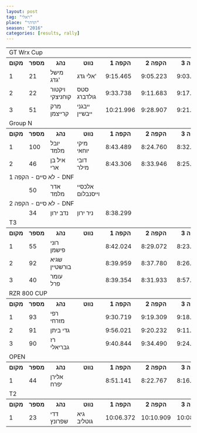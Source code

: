 ```yaml
---
layout: post
tag: "ראלי"
place: "תדהר"
season: "2016"
categories: [results, rally]
---
```


<table class="line_color">
<tr>
    <td colspan="99" class="title_font">GT Wrx Cup</td>
</tr>
<tr class="rnkh_bkcolor">
    <th class="rnkh_font">מקום</th>
    <th class="rnkh_font">מספר</th>
    <th class="rnkh_font">נהג</th>
    <th class="rnkh_font">נווט</th>
    <th class="rnkh_font">הקפה 1</th>
    <th class="rnkh_font">הקפה 2</th>
    <th class="rnkh_font">הקפה 3</th>
    <th class="rnkh_font">זמן</th>
    <th class="rnkh_font">פער</th>
</tr>
<tr class="rnk_bkcolor">
    <td class="rnk_font">1</td>
    <td class="rnk_font">21</td>
    <td class="rnk_font">מישל גדג'</td>
    <td class="rnk_font">אלי גדג'</td>
    <td class="rnk_font">9:15.465</td>
    <td class="rnk_font">9:05.223</td>
    <td class="rnk_font">9:03.942</td>
    <td class="rnk_font">27:24.630</td>
    <td class="rnk_font"></td>
</tr>
<tr class="rnk_bkcolor">
    <td class="rnk_font">2</td>
    <td class="rnk_font">22</td>
    <td class="rnk_font">ויקטור קוחניצקי</td>
    <td class="rnk_font">סטס גולדברג</td>
    <td class="rnk_font">9:33.738</td>
    <td class="rnk_font">9:11.683</td>
    <td class="rnk_font">9:17.687</td>
    <td class="rnk_font">28:03.108</td>
    <td class="rnk_font">38.478</td>
</tr>
<tr class="rnk_bkcolor">
    <td class="rnk_font">3</td>
    <td class="rnk_font">51</td>
    <td class="rnk_font">מרק קרייצמן</td>
    <td class="rnk_font">ייבגני ייבשיין</td>
    <td class="rnk_font">10:21.996</td>
    <td class="rnk_font">9:28.907</td>
    <td class="rnk_font">9:21.069</td>
    <td class="rnk_font">29:11.972</td>
    <td class="rnk_font">1:47.342</td>
</tr>
<tr>
    <td colspan="99" class="title_font">Group N</td>
</tr>
<tr class="rnkh_bkcolor">
    <th class="rnkh_font">מקום</th>
    <th class="rnkh_font">מספר</th>
    <th class="rnkh_font">נהג</th>
    <th class="rnkh_font">נווט</th>
    <th class="rnkh_font">הקפה 1</th>
    <th class="rnkh_font">הקפה 2</th>
    <th class="rnkh_font">הקפה 3</th>
    <th class="rnkh_font">זמן</th>
    <th class="rnkh_font">פער</th>
</tr>
<tr class="rnk_bkcolor">
    <td class="rnk_font">1</td>
    <td class="rnk_font">100</td>
    <td class="rnk_font">יובל מלמד</td>
    <td class="rnk_font">מיקי יוחאי</td>
    <td class="rnk_font">8:43.489</td>
    <td class="rnk_font">8:24.760</td>
    <td class="rnk_font">8:32.855</td>
    <td class="rnk_font">25:41.104</td>
    <td class="rnk_font"></td>
</tr>
<tr class="rnk_bkcolor">
    <td class="rnk_font">2</td>
    <td class="rnk_font">46</td>
    <td class="rnk_font">איל בן ארי</td>
    <td class="rnk_font">דובי מילר</td>
    <td class="rnk_font">8:43.306</td>
    <td class="rnk_font">8:33.946</td>
    <td class="rnk_font">8:25.716</td>
    <td class="rnk_font">25:42.968</td>
    <td class="rnk_font">1.864</td>
</tr>
<tr>
    <td colspan="99" class="subtitle_font">לא סיים - הקפה 1 - DNF</td>
</tr>
<tr class="rnk_bkcolor">
    <td class="rnk_font"></td>
    <td class="rnk_font">50</td>
    <td class="rnk_font">אדר מלמד</td>
    <td class="rnk_font">אלכסיי וייסנבלום</td>
    <td class="rnk_font"></td>
    <td class="rnk_font"></td>
    <td class="rnk_font"></td>
    <td class="rnk_font"></td>
    <td class="rnk_font"></td>
</tr>
<tr>
    <td colspan="99" class="subtitle_font">לא סיים - הקפה 2 - DNF</td>
</tr>
<tr class="rnk_bkcolor">
    <td class="rnk_font"></td>
    <td class="rnk_font">34</td>
    <td class="rnk_font">נדב ירון</td>
    <td class="rnk_font">ניר ירון</td>
    <td class="rnk_font">8:38.299</td>
    <td class="rnk_font"></td>
    <td class="rnk_font"></td>
    <td class="rnk_font"></td>
    <td class="rnk_font"></td>
</tr>
<tr>
    <td colspan="99" class="title_font">T3</td>
</tr>
<tr class="rnkh_bkcolor">
    <th class="rnkh_font">מקום</th>
    <th class="rnkh_font">מספר</th>
    <th class="rnkh_font">נהג</th>
    <th class="rnkh_font">נווט</th>
    <th class="rnkh_font">הקפה 1</th>
    <th class="rnkh_font">הקפה 2</th>
    <th class="rnkh_font">הקפה 3</th>
    <th class="rnkh_font">זמן</th>
    <th class="rnkh_font">פער</th>
</tr>
<tr class="rnk_bkcolor">
    <td class="rnk_font">1</td>
    <td class="rnk_font">55</td>
    <td class="rnk_font">רוני פישמן</td>
    <td class="rnk_font"></td>
    <td class="rnk_font">8:42.024</td>
    <td class="rnk_font">8:29.072</td>
    <td class="rnk_font">8:23.845</td>
    <td class="rnk_font">25:34.941</td>
    <td class="rnk_font"></td>
</tr>
<tr class="rnk_bkcolor">
    <td class="rnk_font">2</td>
    <td class="rnk_font">92</td>
    <td class="rnk_font">שגיא בורשטיין</td>
    <td class="rnk_font"></td>
    <td class="rnk_font">8:39.959</td>
    <td class="rnk_font">8:37.780</td>
    <td class="rnk_font">8:26.734</td>
    <td class="rnk_font">25:44.473</td>
    <td class="rnk_font">9.532</td>
</tr>
<tr class="rnk_bkcolor">
    <td class="rnk_font">3</td>
    <td class="rnk_font">40</td>
    <td class="rnk_font">עומר פרל</td>
    <td class="rnk_font"></td>
    <td class="rnk_font">8:39.354</td>
    <td class="rnk_font">8:31.933</td>
    <td class="rnk_font">8:57.647</td>
    <td class="rnk_font">26:08.934</td>
    <td class="rnk_font">33.993</td>
</tr>
<tr>
    <td colspan="99" class="title_font">RZR 800 CUP</td>
</tr>
<tr class="rnkh_bkcolor">
    <th class="rnkh_font">מקום</th>
    <th class="rnkh_font">מספר</th>
    <th class="rnkh_font">נהג</th>
    <th class="rnkh_font">נווט</th>
    <th class="rnkh_font">הקפה 1</th>
    <th class="rnkh_font">הקפה 2</th>
    <th class="rnkh_font">הקפה 3</th>
    <th class="rnkh_font">זמן</th>
    <th class="rnkh_font">פער</th>
</tr>
<tr class="rnk_bkcolor">
    <td class="rnk_font">1</td>
    <td class="rnk_font">93</td>
    <td class="rnk_font">רפי מזרחי</td>
    <td class="rnk_font"></td>
    <td class="rnk_font">9:30.719</td>
    <td class="rnk_font">9:19.309</td>
    <td class="rnk_font">9:18.300</td>
    <td class="rnk_font">28:08.328</td>
    <td class="rnk_font"></td>
</tr>
<tr class="rnk_bkcolor">
    <td class="rnk_font">2</td>
    <td class="rnk_font">91</td>
    <td class="rnk_font">גדי ביתן</td>
    <td class="rnk_font"></td>
    <td class="rnk_font">9:56.021</td>
    <td class="rnk_font">9:20.232</td>
    <td class="rnk_font">9:11.253</td>
    <td class="rnk_font">28:27.506</td>
    <td class="rnk_font">19.178</td>
</tr>
<tr class="rnk_bkcolor">
    <td class="rnk_font">3</td>
    <td class="rnk_font">90</td>
    <td class="rnk_font">רז גבריאלי</td>
    <td class="rnk_font"></td>
    <td class="rnk_font">9:40.844</td>
    <td class="rnk_font">9:34.490</td>
    <td class="rnk_font">9:24.439</td>
    <td class="rnk_font">28:39.773</td>
    <td class="rnk_font">31.445</td>
</tr>
<tr>
    <td colspan="99" class="title_font">OPEN</td>
</tr>
<tr class="rnkh_bkcolor">
    <th class="rnkh_font">מקום</th>
    <th class="rnkh_font">מספר</th>
    <th class="rnkh_font">נהג</th>
    <th class="rnkh_font">נווט</th>
    <th class="rnkh_font">הקפה 1</th>
    <th class="rnkh_font">הקפה 2</th>
    <th class="rnkh_font">הקפה 3</th>
    <th class="rnkh_font">זמן</th>
    <th class="rnkh_font">פער</th>
</tr>
<tr class="rnk_bkcolor">
    <td class="rnk_font">1</td>
    <td class="rnk_font">44</td>
    <td class="rnk_font">אלירן יפרח</td>
    <td class="rnk_font"></td>
    <td class="rnk_font">8:51.141</td>
    <td class="rnk_font">8:22.767</td>
    <td class="rnk_font">8:16.349</td>
    <td class="rnk_font">25:30.257</td>
    <td class="rnk_font"></td>
</tr>
<tr>
    <td colspan="99" class="title_font">T2</td>
</tr>
<tr class="rnkh_bkcolor">
    <th class="rnkh_font">מקום</th>
    <th class="rnkh_font">מספר</th>
    <th class="rnkh_font">נהג</th>
    <th class="rnkh_font">נווט</th>
    <th class="rnkh_font">הקפה 1</th>
    <th class="rnkh_font">הקפה 2</th>
    <th class="rnkh_font">הקפה 3</th>
    <th class="rnkh_font">זמן</th>
    <th class="rnkh_font">פער</th>
</tr>
<tr class="rnk_bkcolor">
    <td class="rnk_font">1</td>
    <td class="rnk_font">23</td>
    <td class="rnk_font">דדי שפרונץ</td>
    <td class="rnk_font">גיא גוטליב</td>
    <td class="rnk_font">10:06.372</td>
    <td class="rnk_font">10:10.909</td>
    <td class="rnk_font">10:08.455</td>
    <td class="rnk_font">30:25.736</td>
    <td class="rnk_font"></td>
</tr>
</table>
